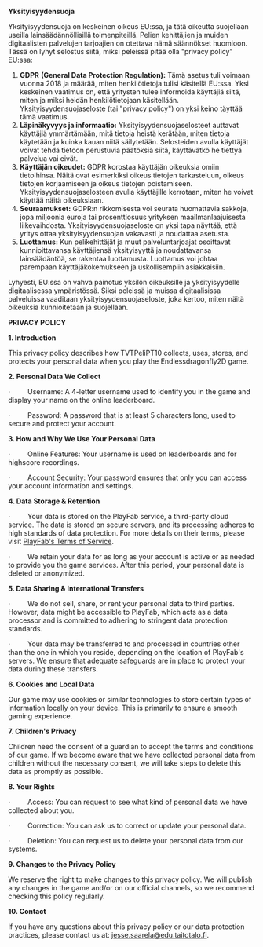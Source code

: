 **Yksityisyydensuoja**

Yksityisyydensuoja on keskeinen oikeus EU:ssa, ja tätä oikeutta suojellaan useilla lainsäädännöllisillä toimenpiteillä. Pelien kehittäjien ja muiden digitaalisten palvelujen tarjoajien on otettava nämä säännökset huomioon. Tässä on lyhyt selostus siitä, miksi peleissä pitää olla "privacy policy" EU:ssa:

1. **GDPR** **(General Data Protection Regulation):** Tämä asetus tuli voimaan vuonna 2018 ja määrää, miten henkilötietoja tulisi käsitellä EU:ssa. Yksi keskeinen vaatimus on, että yritysten tulee informoida käyttäjiä siitä, miten ja miksi heidän henkilötietojaan käsitellään. Yksityisyydensuojaseloste (tai "privacy policy") on yksi keino täyttää tämä vaatimus.
2. **Läpinäkyvyys ja informaatio:** Yksityisyydensuojaselosteet auttavat käyttäjiä ymmärtämään, mitä tietoja heistä kerätään, miten tietoja käytetään ja kuinka kauan niitä säilytetään. Selosteiden avulla käyttäjät voivat tehdä tietoon perustuvia päätöksiä siitä, käyttävätkö he tiettyä palvelua vai eivät.
3. **Käyttäjän oikeudet:** GDPR korostaa käyttäjän oikeuksia omiin tietoihinsa. Näitä ovat esimerkiksi oikeus tietojen tarkasteluun, oikeus tietojen korjaamiseen ja oikeus tietojen poistamiseen. Yksityisyydensuojaselosteen avulla käyttäjille kerrotaan, miten he voivat käyttää näitä oikeuksiaan.
4. **Seuraamukset:** GDPR:n rikkomisesta voi seurata huomattavia sakkoja, jopa miljoonia euroja tai prosenttiosuus yrityksen maailmanlaajuisesta liikevaihdosta. Yksityisyydensuojaseloste on yksi tapa näyttää, että yritys ottaa yksityisyydensuojan vakavasti ja noudattaa asetusta.
5. **Luottamus:** Kun pelikehittäjät ja muut palveluntarjoajat osoittavat kunnioittavansa käyttäjiensä yksityisyyttä ja noudattavansa lainsäädäntöä, se rakentaa luottamusta. Luottamus voi johtaa parempaan käyttäjäkokemukseen ja uskollisempiin asiakkaisiin.

Lyhyesti, EU:ssa on vahva painotus yksilön oikeuksille ja yksityisyydelle digitaalisessa ympäristössä. Siksi peleissä ja muissa digitaalisissa palveluissa vaaditaan yksityisyydensuojaseloste, joka kertoo, miten näitä oikeuksia kunnioitetaan ja suojellaan.

**PRIVACY POLICY**

**1. Introduction**

  
This privacy policy describes how TVTPeliPT10 collects, uses, stores, and protects your personal data when you play the Endlessdragonfly2D game.

**2. Personal Data We Collect**

·         Username: A 4-letter username used to identify you in the game and display your name on the online leaderboard.

·         Password: A password that is at least 5 characters long, used to secure and protect your account.

**3. How and Why We Use Your Personal Data**

·         Online Features: Your username is used on leaderboards and for highscore recordings.

·         Account Security: Your password ensures that only you can access your account information and settings.

**4. Data Storage & Retention**

·         Your data is stored on the PlayFab service, a third-party cloud service. The data is stored on secure servers, and its processing adheres to high standards of data protection. For more details on their terms, please visit [PlayFab's Terms of Service](https://playfab.com/terms/).

·         We retain your data for as long as your account is active or as needed to provide you the game services. After this period, your personal data is deleted or anonymized.

**5. Data Sharing & International Transfers**

·         We do not sell, share, or rent your personal data to third parties. However, data might be accessible to PlayFab, which acts as a data processor and is committed to adhering to stringent data protection standards.

·         Your data may be transferred to and processed in countries other than the one in which you reside, depending on the location of PlayFab's servers. We ensure that adequate safeguards are in place to protect your data during these transfers.

**6. Cookies and Local Data**

  
Our game may use cookies or similar technologies to store certain types of information locally on your device. This is primarily to ensure a smooth gaming experience.

**7. Children's Privacy**

  
Children need the consent of a guardian to accept the terms and conditions of our game. If we become aware that we have collected personal data from children without the necessary consent, we will take steps to delete this data as promptly as possible.

**8. Your Rights**

·         Access: You can request to see what kind of personal data we have collected about you.

·         Correction: You can ask us to correct or update your personal data.

·         Deletion: You can request us to delete your personal data from our systems.

**9. Changes to the Privacy Policy**

  
We reserve the right to make changes to this privacy policy. We will publish any changes in the game and/or on our official channels, so we recommend checking this policy regularly.

**10. Contact**

  
If you have any questions about this privacy policy or our data protection practices, please contact us at: [jesse.saarela@edu.taitotalo.fi](mailto:jesse.saarela@edu.taitotalo.fi).
